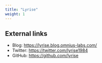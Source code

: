 ```yaml
---
title: "Lyrise"
weight: 1
---
```


## External links

- Blog: https://lyrise.blog.omnius-labs.com/
- Twitter: https://twitter.com/lyrise1984
- GitHub: https://github.com/lyrise